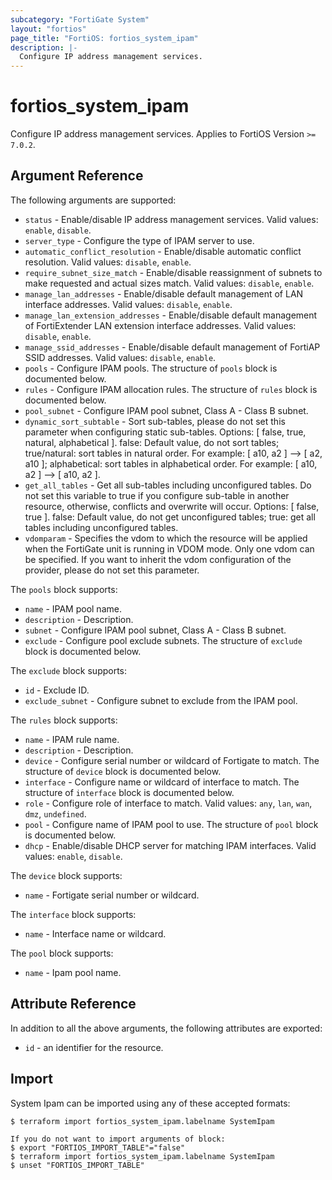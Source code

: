 ```yaml
---
subcategory: "FortiGate System"
layout: "fortios"
page_title: "FortiOS: fortios_system_ipam"
description: |-
  Configure IP address management services.
---
```


# fortios_system_ipam
Configure IP address management services. Applies to FortiOS Version `>= 7.0.2`.

## Argument Reference

The following arguments are supported:

* `status` - Enable/disable IP address management services. Valid values: `enable`, `disable`.
* `server_type` - Configure the type of IPAM server to use.
* `automatic_conflict_resolution` - Enable/disable automatic conflict resolution. Valid values: `disable`, `enable`.
* `require_subnet_size_match` - Enable/disable reassignment of subnets to make requested and actual sizes match. Valid values: `disable`, `enable`.
* `manage_lan_addresses` - Enable/disable default management of LAN interface addresses. Valid values: `disable`, `enable`.
* `manage_lan_extension_addresses` - Enable/disable default management of FortiExtender LAN extension interface addresses. Valid values: `disable`, `enable`.
* `manage_ssid_addresses` - Enable/disable default management of FortiAP SSID addresses. Valid values: `disable`, `enable`.
* `pools` - Configure IPAM pools. The structure of `pools` block is documented below.
* `rules` - Configure IPAM allocation rules. The structure of `rules` block is documented below.
* `pool_subnet` - Configure IPAM pool subnet, Class A - Class B subnet.
* `dynamic_sort_subtable` - Sort sub-tables, please do not set this parameter when configuring static sub-tables. Options: [ false, true, natural, alphabetical ]. false: Default value, do not sort tables; true/natural: sort tables in natural order. For example: [ a10, a2 ] --> [ a2, a10 ]; alphabetical: sort tables in alphabetical order. For example: [ a10, a2 ] --> [ a10, a2 ].
* `get_all_tables` - Get all sub-tables including unconfigured tables. Do not set this variable to true if you configure sub-table in another resource, otherwise, conflicts and overwrite will occur. Options: [ false, true ]. false: Default value, do not get unconfigured tables; true: get all tables including unconfigured tables. 
* `vdomparam` - Specifies the vdom to which the resource will be applied when the FortiGate unit is running in VDOM mode. Only one vdom can be specified. If you want to inherit the vdom configuration of the provider, please do not set this parameter.

The `pools` block supports:

* `name` - IPAM pool name.
* `description` - Description.
* `subnet` - Configure IPAM pool subnet, Class A - Class B subnet.
* `exclude` - Configure pool exclude subnets. The structure of `exclude` block is documented below.

The `exclude` block supports:

* `id` - Exclude ID.
* `exclude_subnet` - Configure subnet to exclude from the IPAM pool.

The `rules` block supports:

* `name` - IPAM rule name.
* `description` - Description.
* `device` - Configure serial number or wildcard of Fortigate to match. The structure of `device` block is documented below.
* `interface` - Configure name or wildcard of interface to match. The structure of `interface` block is documented below.
* `role` - Configure role of interface to match. Valid values: `any`, `lan`, `wan`, `dmz`, `undefined`.
* `pool` - Configure name of IPAM pool to use. The structure of `pool` block is documented below.
* `dhcp` - Enable/disable DHCP server for matching IPAM interfaces. Valid values: `enable`, `disable`.

The `device` block supports:

* `name` - Fortigate serial number or wildcard.

The `interface` block supports:

* `name` - Interface name or wildcard.

The `pool` block supports:

* `name` - Ipam pool name.


## Attribute Reference

In addition to all the above arguments, the following attributes are exported:
* `id` - an identifier for the resource.

## Import

System Ipam can be imported using any of these accepted formats:
```
$ terraform import fortios_system_ipam.labelname SystemIpam

If you do not want to import arguments of block:
$ export "FORTIOS_IMPORT_TABLE"="false"
$ terraform import fortios_system_ipam.labelname SystemIpam
$ unset "FORTIOS_IMPORT_TABLE"
```
